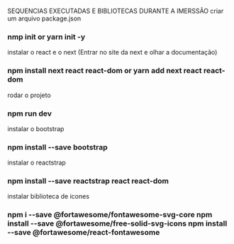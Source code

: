 SEQUENCIAS EXECUTADAS E BIBLIOTECAS DURANTE A IMERSSÃO 
criar um arquivo package.json
### nmp init or yarn init -y

instalar o react e o next (Entrar no site da next e olhar a documentação)
### npm install next react react-dom or yarn add next react react-dom

rodar o projeto
### npm run dev

instalar o bootstrap 
### npm install --save bootstrap
instalar o reactstrap
### npm install --save reactstrap react react-dom

instalar biblioteca de icones 
### npm i --save @fortawesome/fontawesome-svg-core npm install --save @fortawesome/free-solid-svg-icons npm install --save @fortawesome/react-fontawesome